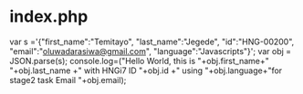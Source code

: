 # index.php
var s ='{"first_name":"Temitayo", "last_name":"Jegede", "id":"HNG-00200", "email":"oluwadarasiwa@gmail.com", "language":"Javascripts"}';
        var obj = JSON.parse(s);
        console.log=("Hello World, this is "+obj.first_name+" "+obj.last_name +" with HNGi7 ID "+obj.id +" using "+obj.language+"for stage2 task Email "+obj.email);

